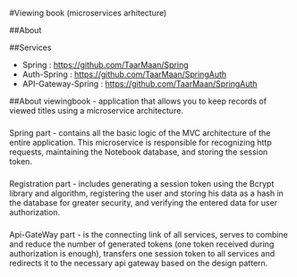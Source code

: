 #Viewing book (microservices arhitecture)

##About


##Services
- Spring : https://github.com/TaarMaan/Spring
- Auth-Spring : https://github.com/TaarMaan/SpringAuth
- API-Gateway-Spring : https://github.com/TaarMaan/SpringAuth

##About
viewingbook -  application that allows you to keep records of viewed titles using a microservice architecture.

###
Spring part - contains all the basic logic of the MVC architecture of the entire application. This microservice is responsible for recognizing http requests, maintaining the Notebook database, and storing the session token.
###
Registration part - includes generating a session token using the Bcrypt library and algorithm, registering the user and storing his data as a hash in the database for greater security, and verifying the entered data for user authorization.
###
Api-GateWay part - is the connecting link of all services, serves to combine and reduce the number of generated tokens (one token received during authorization is enough), transfers one session token to all services and redirects it to the necessary api gateway based on the design pattern.

